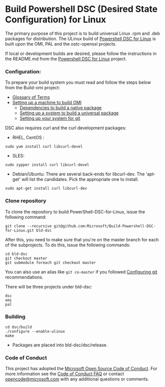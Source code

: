 # Build Powershell DSC (Desired State Configuration) for Linux
The primary purpose of this project is to build universal Linux .rpm and .deb packages for distribution.
The ULinux build of [Powershell DSC for Linux](https://github.com/Microsoft/PowerShell-DSC-for-Linux) is built upon the OMI, PAL and the ostc-openssl projects.

If local or development builds are desired, please follow the instructions in the README.md from the [Powershell DSC for Linux](https://github.com/Microsoft/PowerShell-DSC-for-Linux) project.
### Configuration:

To prepare your build system you must read and follow the steps below from the Build-omi project:

- [Glossary of Terms](https://github.com/Microsoft/Build-omi#glossary-of-terms)
- [Setting up a machine to build OMI](https://github.com/Microsoft/Build-omi#setting-up-a-machine-to-build-omi)
  - [Dependencies to build a native package](https://github.com/Microsoft/Build-omi#dependencies-to-build-a-native-package)
  - [Setting up a system to build a universal package](https://github.com/Microsoft/Build-omi#setting-up-a-system-to-build-a-universal-package)
  - [Setting up your system for git](https://github.com/Microsoft/ostc-docs/blob/master/setup-git.md)

DSC also requires curl and the curl development packages:
- RHEL, CentOS : 
```
sudo yum install curl libcurl-devel
```
- SLES: 
```
sudo zypper install curl libcurl-devel
```
- Debian/Ubuntu: 
 There are several back-ends for libcurl-dev.  The 'apt-get' will list the candidates.  Pick the appropriate one to install.
```
sudo apt-get install curl libcurl-dev 
```

### Clone repository
 To clone the repository to build PowerShell-DSC-for-Linux, issue the following command:

```
git clone --recursive git@github.com:Microsoft/Build-Powershell-DSC-for-Linux.git bld-dsc
```

After this, you need to make sure that you're on the master branch for each
of the subprojects. To do this, issue the following commands:

```
cd bld-dsc
git checkout master
git submodule foreach git checkout master
```

You can also use an alias like ```git co-master``` if you followed 
[Configuring git](https://github.com/Microsoft/ostc-docs/blob/master/setup-git.md)
recommendations.

There will be three projects under bld-dsc:
```
dsc
omi
pal
```

### Building

```
cd dsc/build
./configure --enable-ulinux
make
```
- Packages are placed into bld-dsc/dsc/release.





### Code of Conduct

This project has adopted the [Microsoft Open Source Code of Conduct](https://opensource.microsoft.com/codeofconduct/).  For more
information see the [Code of Conduct FAQ](https://opensource.microsoft.com/codeofconduct/faq/) or contact
[opencode@microsoft.com](mailto:opencode@microsoft.com) with any additional questions or comments.
